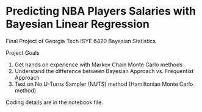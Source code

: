 # Predicting NBA Players Salaries with Bayesian Linear Regression
Final Project of Georgia Tech ISYE 6420 Bayesian Statistics

Project Goals
1. Get hands on experience with Markov Chain Monte Carlo methods
2. Understand the difference between Bayesian Approach vs. Frequentist Approach
3. Test on No U-Turns Sampler (NUTS) method (Hamiltonian Monte Carlo method)

Coding details are in the notebook file.
